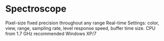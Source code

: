 Spectroscope
============
Pixel-size fixed precision throughout any range
Real-time
Settings: color, view, range, sampling rate, level response speed, buffer time size.
CPU from 1.7 GHz recommended
Windows XP/7
